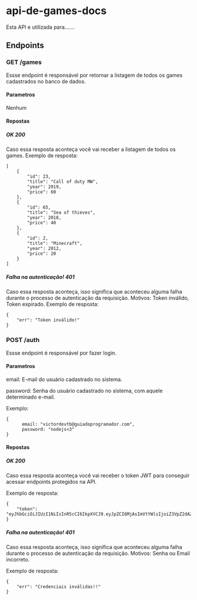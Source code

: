 # api-de-games-docs
Esta API e utilizada para.......

## Endpoints
### GET /games
Essse endpoint é responsável por retornar a listagem de todos os games cadastrados no banco de dados. 
#### Parametros
Nenhum
#### Repostas
##### OK 200
Caso essa resposta aconteça você vai receber a listagem de todos os games.
Exemplo de resposta: 

```
[
    {
        "id": 23,
        "title": "Call of duty MW",
        "year": 2019,
        "price": 60
    },
    {
        "id": 65,
        "title": "Sea of thieves",
        "year": 2018,
        "price": 40
    },
    {
        "id": 2,
        "title": "Minecraft",
        "year": 2012,
        "price": 20
    }
]
```

##### Falha na autenticação! 401
Caso essa resposta aconteça, isso significa que aconteceu alguma falha durante o processo de autenticação da requisição. Motivos: Token inválido,
Token expirado.
Exemplo de resposta:
```
{
    "err": "Token inválido!"
}
```

### POST /auth
Essse endpoint é responsável por fazer login. 
#### Parametros
email: E-mail do usuário cadastrado no sistema. 

password: Senha do usuário cadastrado no sistema, com aquele determinado e-mail.

Exemplo:
```
{
      email: "victordevtb@guiadoprogramador.com",
      password: "nodejs<3"
}
```

#### Repostas
##### OK 200
Caso essa resposta aconteça você vai receber o token JWT para conseguir acessar endpoints protegidos na API.

Exemplo de resposta: 

```
{
    "token": "eyJhbGciOiJIUzI1NiIsInR5cCI6IkpXVCJ9.eyJpZCI6MjAsImVtYWlsIjoiZ3VpZ2dAZ21haWwuY29tIiwiaWF0IjoxNjM5MDU4NTgzLCJleHAiOjE2MzkyMzEzODN9.24zzoHuSWU4WXR26PnQJbJHJtpBdKjBEcWX4siLzljE"
}
```

##### Falha na autenticação! 401
Caso essa resposta aconteça, isso significa que aconteceu alguma falha durante o processo de autenticação da requisição. Motivos: Senha ou Email incorreto.

Exemplo de resposta:
```
{
    "err": "Credenciais inválidas!!"
}
```

